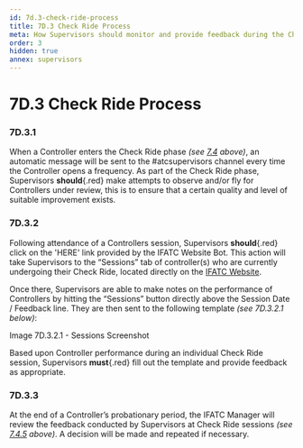 ```yaml
---
id: 7d.3-check-ride-process
title: 7D.3 Check Ride Process
meta: How Supervisors should monitor and provide feedback during the Check Ride process.
order: 3
hidden: true
annex: supervisors
---
```


# 7D.3 Check Ride Process



### 7D.3.1

When a Controller enters the Check Ride phase *(see [7.4](/guide/atc-manual/7.-recruitment-and-training/7.4-promotion-to-specialist-(check-ride)#7.4-promotion-to-specialist-(check-ride)) above)*, an automatic message will be sent to the #atcsupervisors channel every time the Controller opens a frequency. As part of the Check Ride phase, Supervisors **should**{.red} make attempts to observe and/or fly for Controllers under review, this is to ensure that a certain quality and level of suitable improvement exists.



### 7D.3.2

Following attendance of a Controllers session, Supervisors **should**{.red} click on the 'HERE' link provided by the IFATC Website Bot. This action will take Supervisors to the “Sessions” tab of controller(s) who are currently undergoing their Check Ride, located directly on the [IFATC Website](https://if-atc.com).	

Once there, Supervisors are able to make notes on the performance of Controllers by hitting the “Sessions” button directly above the Session Date / Feedback line. They are then sent to the following template *(see 7D.3.2.1 below)*: 





Image 7D.3.2.1 - Sessions Screenshot



Based upon Controller performance during an individual Check Ride session, Supervisors **must**{.red} fill out the template and provide feedback as appropriate.



### 7D.3.3

At the end of a Controller’s probationary period, the IFATC Manager will review the feedback conducted by Supervisors at Check Ride sessions *(see [7.4.5](/guide/atc-manual/7.-recruitment-and-training/7.4-promotion-to-specialist-(check-ride)#7.4.5) above)*. A decision will be made and repeated if necessary. 
